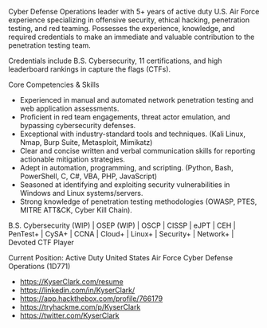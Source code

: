 Cyber Defense Operations leader with 5+ years of active duty U.S. Air Force experience specializing in offensive security, ethical hacking, penetration testing, and red teaming. Possesses the experience, knowledge, and required credentials to make an immediate and valuable contribution to the penetration testing team. 

Credentials include B.S. Cybersecurity, 11 certifications, and high leaderboard rankings in capture the flags (CTFs).  

Core Competencies & Skills

* Experienced in manual and automated network penetration testing and web application assessments.  
* Proficient in red team engagements, threat actor emulation, and bypassing cybersecurity defenses.  
* Exceptional with industry-standard tools and techniques. (Kali Linux, Nmap, Burp Suite, Metasploit, Mimikatz)  
* Clear and concise written and verbal communication skills for reporting actionable mitigation strategies.  
* Adept in automation, programming, and scripting. (Python, Bash, PowerShell, C, C#, VBA, PHP, JavaScript)  
* Seasoned at identifying and exploiting security vulnerabilities in Windows and Linux systems/servers.  
* Strong knowledge of penetration testing methodologies (OWASP, PTES, MITRE ATT&CK, Cyber Kill Chain).  

B.S. Cybersecurity (WIP) | OSEP (WIP) | OSCP | CISSP | eJPT | CEH | PenTest+ | CySA+ | CCNA | Cloud+ | Linux+ | Security+ | Network+ | Devoted CTF Player

Current Position: Active Duty United States Air Force Cyber Defense Operations (1D771) 

* https://KyserClark.com/resume
* https://linkedin.com/in/KyserClark/
* https://app.hackthebox.com/profile/766179
* https://tryhackme.com/p/KyserClark
* https://twitter.com/KyserClark

<!---
KyserClark/KyserClark is a ✨ special ✨ repository because its `README.md` (this file) appears on your GitHub profile.
You can click the Preview link to take a look at your changes.
--->
